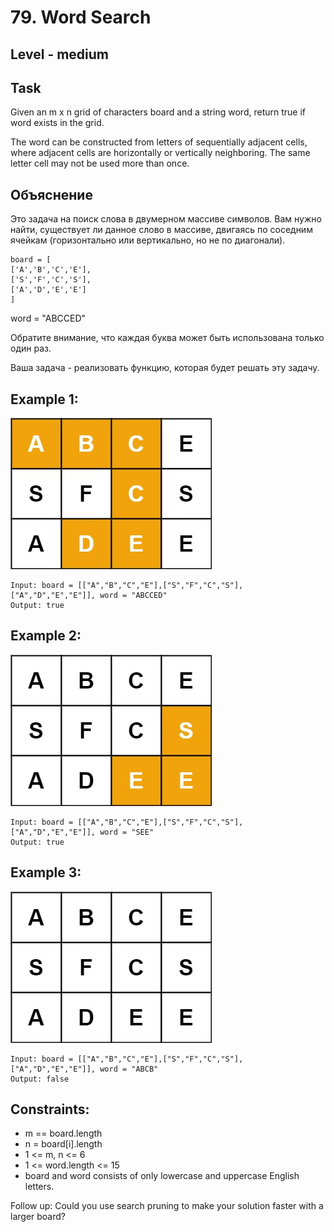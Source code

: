 # 79. Word Search


## Level - medium


## Task
Given an m x n grid of characters board and a string word, return true if word exists in the grid.

The word can be constructed from letters of sequentially adjacent cells, where adjacent cells are horizontally or vertically neighboring. 
The same letter cell may not be used more than once.


## Объяснение
Это задача на поиск слова в двумерном массиве символов. 
Вам нужно найти, существует ли данное слово в массиве, двигаясь по соседним ячейкам (горизонтально или вертикально, но не по диагонали).

````
board = [
['A','B','C','E'],
['S','F','C','S'],
['A','D','E','E']
]
````

word = "ABCCED"

Обратите внимание, что каждая буква может быть использована только один раз.

Ваша задача - реализовать функцию, которая будет решать эту задачу.


## Example 1:
![img.png](img.png)
````
Input: board = [["A","B","C","E"],["S","F","C","S"],["A","D","E","E"]], word = "ABCCED"
Output: true
````


## Example 2:
![img_1.png](img_1.png)
````
Input: board = [["A","B","C","E"],["S","F","C","S"],["A","D","E","E"]], word = "SEE"
Output: true
````


## Example 3:
![img_2.png](img_2.png)
````
Input: board = [["A","B","C","E"],["S","F","C","S"],["A","D","E","E"]], word = "ABCB"
Output: false
````


## Constraints:
- m == board.length
- n = board[i].length
- 1 <= m, n <= 6
- 1 <= word.length <= 15
- board and word consists of only lowercase and uppercase English letters.


Follow up: Could you use search pruning to make your solution faster with a larger board?